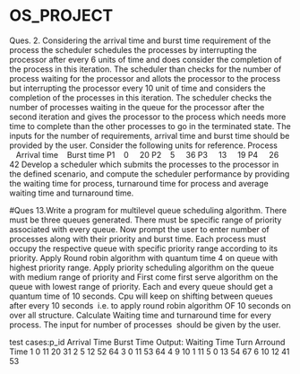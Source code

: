 # OS_PROJECT
Ques. 2. Considering the arrival time and burst time requirement of the process the scheduler schedules the processes by interrupting the processor after every 6 units of time and does consider the completion of the process in this iteration. The scheduler than checks for the number of process waiting for the processor and allots the processor to the process but interrupting the processor every 10 unit of time and considers the completion of the processes in this iteration. The scheduler checks the number of processes waiting in the queue for the processor after the second iteration and gives the processor to the process which needs more time to complete than the other processes to go in the terminated state.
The inputs for the number of requirements, arrival time and burst time should be provided by the user.
Consider the following units for reference.
Process    Arrival time    Burst time
P1   		     0    	         	20
P2   		     5    		        36
P3    		   13    	        	19
P4    		   26    		        42
Develop a scheduler which submits the processes to the processor in the defined scenario, and compute the scheduler performance by providing the waiting time for process, turnaround time for process and average waiting time and turnaround time.


#Ques 13.Write a program for multilevel queue scheduling algorithm. There must be three queues generated. There must be specific range of priority associated with every queue. Now prompt the user to enter number of processes along with their priority and burst time. Each process must occupy the respective queue with specific priority range according to its priority. Apply Round robin algorithm with quantum time 4 on queue with highest priority range. Apply priority scheduling algorithm on the queue with medium range of priority and First come first serve algorithm on the queue with lowest range of priority. Each and every queue should get a quantum time of 10 seconds. Cpu will keep on shifting between queues after every 10 seconds  i.e. to apply round robin algorithm OF 10 seconds on over all structure.
Calculate Waiting time and turnaround time for every process. The input for number of processes  should be given by the user.

test cases:p_id     Arrival Time   Burst Time      Output:  Waiting Time        Turn Arround Time
            1           0             11                        20                    31
            2           5             12                        52                    64
            3           0             11                        53                    64
            4           9             10                        1                     11
            5           0             13                        54                    67
            6           10            12                        41                    53 
